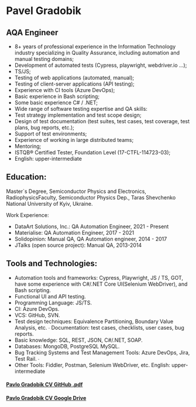 # Pavel Gradobik

## AQA Engineer 
* 8+ years of professional experience in the Information Technology industry specializing in Quality Assurance, including automation and manual testing domains;
* Development of automated tests (Cypress, playwright, webdriver.io ...);
* TS/JS;
* Testing of web applications (automated, manual);
* Testing of client-server applications (API testing);
* Experience with CI tools (Azure DevOps);
* Basic experience in Bash scripting;
* Some basic experience C# / .NET;
* Wide range of software testing expertise and QA skills:
* Test strategy implementation and test scope design;
* Design of test documentation (test suites, test cases, test coverage, test plans, bug
reports, etc.);
* Support of test environments;
* Experience of working in large distributed teams;
* Mentoring;
* ISTQB® Certified Tester, Foundation Level (17-CTFL-114723-03);
* English: upper-intermediate

## Education:
Master`s Degree, Semiconductor Physics and Electronics, RadiophysicsFaculty, Semiconductor Physics Dep., Taras Shevchenko National University of Kyiv, Ukraine.

Work Experience:
* DataArt Solutions, Inc.: 
QA Automation Engineer, 2021 - Present
* Materialise: 
QA Automation Engineer, 2017 - 2021
* Solidopinion: 
Manual QA, QA Automation engineer, 2014 - 2017
* JTalks (open source project): Manual QA, 2013-2014


## Tools and Technologies:
* Automation tools and frameworks: Cypress, Playwright, JS / TS, GOT, have some experience with C#/.NET Core UI(Selenium WebDriver), and Bash scripting.
* Functional UI and API testing.
* Programming Language: JS/TS.
* CI: Azure DevOps.
* VCS: GitHub, SVN.
* Test design techniques: Equivalence Partitioning, Boundary Value Analysis, etc. ∙ Documentation: test cases, checklists, user cases, bug reports.
* Basic knowledge: SQL, REST, JSON, C#/.NET, SOAP.
* Databases: MongoDB, PostgreSQL MySQL.
* Bug Tracking Systems and Test Management Tools: Azure DevOps, Jira, Test Rail. ∙
* Other Tools: Fiddler, Postman, Selenium WebDriver, etc. English: upper-intermediate

#### [Pavlo Gradobik CV GitHub .pdf](https://pavelgradobik.github.io/cv/about/Pavlo_Gradobik_AQA_CV.pdf)
#### [Pavlo Gradobik CV Google Drive](https://docs.google.com/document/d/12kJk0J9cY2safAP19LHI2IgMRth6hDEQ0FgJ4IO0Jc4/edit?usp=sharing)
